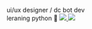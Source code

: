 ui/ux designer / dc bot dev</br>
leraning python 🐍
<a href="https://discord.com/users/1204732596202901515">
  <img src="https://lanyard.cnrad.dev/api/1204732596202901515?bg=00000000" />
</a>
<img src="https://komarev.com/ghpvc/?username=vvhsx" />
